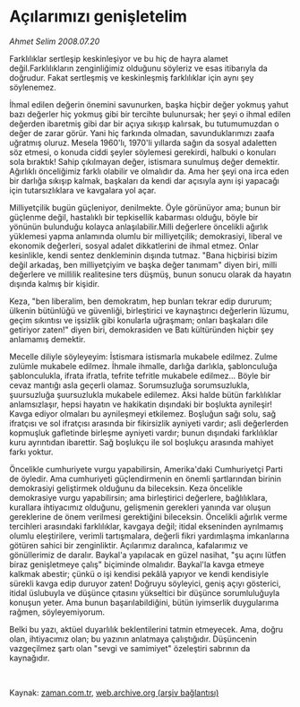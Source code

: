# Açılarımızı genişletelim

*Ahmet Selim 2008.07.20*

<tr><td class="metin" colspan="2" style="padding-top: 20px; padding-left: 5px; padding-right: 10px;">Farklılıklar sertleşip keskinleşiyor ve bu hiç de hayra alamet değil.Farklılıkların zenginliğimiz olduğunu söyleriz ve esas itibarıyla da doğrudur. Fakat sertleşmiş ve keskinleşmiş farklılıklar için aynı şey söylenemez.</td></tr><tr><td class="metin" colspan="2" style="padding-top: 20px; padding-left: 5px; padding-right: 10px;"><p>İhmal edilen değerin önemini savunurken, başka hiçbir değer yokmuş yahut bazı değerler hiç yokmuş gibi bir tercihte bulunursak; her şeyi o ihmal edilen değerden ibaretmiş gibi dar bir açıya sıkışıp kalırsak, bu tutumumuzdan o değer de zarar görür. Yani hiç farkında olmadan, savunduklarımızı zaafa uğratmış oluruz. Mesela 1960'lı, 1970'li yıllarda sağın da sosyal adaletten söz etmesi, o konuda ciddi şeyler söylemesi gerekirdi, halbuki o konuları sola bıraktık! Sahip çıkılmayan değer, istismara sunulmuş değer demektir. Ağırlıklı önceliğimiz farklı olabilir ve olmalıdır da. Ama her şeyi ona irca eden bir darlığa sıkışıp kalmak, başkaları da kendi dar açısıyla aynı işi yapacağı için tutarsızlıklara ve kavgalara yol açar.
<p>Milliyetçilik bugün güçleniyor, denilmekte. Öyle görünüyor ama; bunun bir güçlenme değil, hastalıklı bir tepkisellik kabarması olduğu, böyle bir yönünün bulunduğu kolayca anlaşılabilir.Milli değerlere öncelikli ağırlık yüklemesi yapma anlamında olumlu bir milliyetçilik; demokrasiyi, liberal ve ekonomik değerleri, sosyal adalet dikkatlerini de ihmal etmez. Onlar kesinlikle, kendi sentez denkleminin dışında tutmaz. "Bana hiçbirisi bizim değil arkadaş, ben milliyetçiyim ve başka değer tanımam" diyen biri, milli değerlere ve millilik realitesine ters düşmüş, bunun sonucu olarak da hayatın dışında kalmış bir kişidir.
<p>Keza, "ben liberalim, ben demokratım, hep bunları tekrar edip dururum; ülkenin bütünlüğü ve güvenliği, birleştirici ve kaynaştırıcı değerlerin lüzumu, geçim sıkıntısı ve işsizlik gibi konularla uğraşmam; onları başkaları dile getiriyor zaten!" diyen biri, demokrasiden ve Batı kültüründen hiçbir şey anlamamış demektir.
<p>Mecelle diliyle söyleyeyim: İstismara istismarla mukabele edilmez. Zulme zulümle mukabele edilmez. İhmale ihmalle, darlığa darlıkla, şablonculuğa şablonculukla, ifrata ifratla, tefrite tefritle mukabele edilmez... Böyle bir cevaz mantığı asla geçerli olamaz. Sorumsuzluğa sorumsuzlukla, şuursuzluğa şuursuzlukla mukabele edilemez. Aksi halde bütün farklılıklar anlamsızlaşır, hepsi hayatın ve hakikatin dışındaki bir boşlukta aynileşir! Kavga ediyor olmaları bu aynileşmeyi etkilemez. Boşluğun sağı solu, sağ ifratçısı ve sol ifratçısı arasında bir fikirsizlik ayniyeti vardır; asli değerlerden kopmuşluk gafletinde birleşme ayniyeti vardır; bunun dışındaki farklılıklar kuru ayrıntıdan ibarettir. Sağ boşlukçu ile sol boşlukçu arasında mahiyet farkı yoktur.
<p>Öncelikle cumhuriyete vurgu yapabilirsin, Amerika'daki Cumhuriyetçi Parti de öyledir. Ama cumhuriyeti güçlendirmenin en önemli şartlarından birinin demokrasiyi geliştirmek olduğunu da bileceksin. Keza öncelikle demokrasiye vurgu yapabilirsin; ama birleştirici değerlere, bağlılıklara, kurallara ihtiyacımız olduğunu, gelişmenin gerekleri yanında var oluşun gereklerine de önem verilmesi gerektiğini bileceksin. Öncelikli ağırlık verme tercihleri arasındaki farklılıklar, kavgaya değil; itidal ekseninden ayrılmamış olumlu eleştirilere, verimli tartışmalara, değerli fikri yardımlaşma imkanlarına götüren sahici bir zenginliktir. Açılarımız daralınca, kafalarımız ve gönüllerimiz de daralır. Baykal'a yapılacak en güzel nasihat, "şu açını lütfen biraz genişletmeye çalış" biçiminde olmalıdır. Baykal'la kavga etmeye kalkmak abestir; çünkü o işi kendisi pekâlâ yapıyor ve kendi kendisiyle sürekli kavga edip duruyor zaten! Doğruyu söyleyici, geniş açıyı gösterici, itidal üslubuyla ve düşünce çıtasını yükseltici bir düşünce sorumluluğuyla konuşun yeter. Ama bunun başarılabildiğini, bütün iyimserlik duygularıma rağmen, söyleyemiyorum.
<p>Belki bu yazı, aktüel duyarlılık beklentilerini tatmin etmeyecek. Ama, doğru olan, ihtiyacımız olan; bu yazının anlatmaya çalıştığıdır. Düşüncenin vazgeçilmez şartı olan "sevgi ve samimiyet" özeleştiri sabrının da kaynağıdır.
<p><br/></p></p></p></p></p></p></p></td></tr>

Kaynak: [zaman.com.tr](http://zaman.com.tr/yazar.do?yazino=716283), [web.archive.org (arşiv bağlantısı)](http://web.archive.org/web/20080828172413/http://www.zaman.com.tr:80/yazar.do?yazino=716283)

